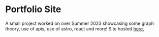 # Portfolio Site

A small project worked on over Summer 2023 showcasing some graph theory, use of 
apis, use of astro, react and more!
Site hosted [here.](https://rgray-portfolio.netlify.app)
